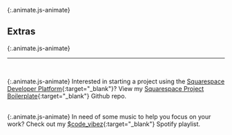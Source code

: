 ---
---

{:.animate.js-animate}
## Extras

{:.animate.js-animate}
___
<br/>

{:.animate.js-animate}
Interested in starting a project using the [Squarespace Developer Platform](https://developers.squarespace.com/){:target="_blank"}? View my [Squarespace Project Boilerplate](https://github.com/thismarioperez/squarespace-project-boilerplate){:target="_blank"} Github repo.
<br/><br/>

{:.animate.js-animate}
In need of some music to help you focus on your work? Check out my [$code_vibez](https://open.spotify.com/user/123212508/playlist/1vbR8fL3FI1lDghUri97Py?si=vqkkV1jPS6e2N7GF6LYJIw){:target="_blank"} Spotify playlist.